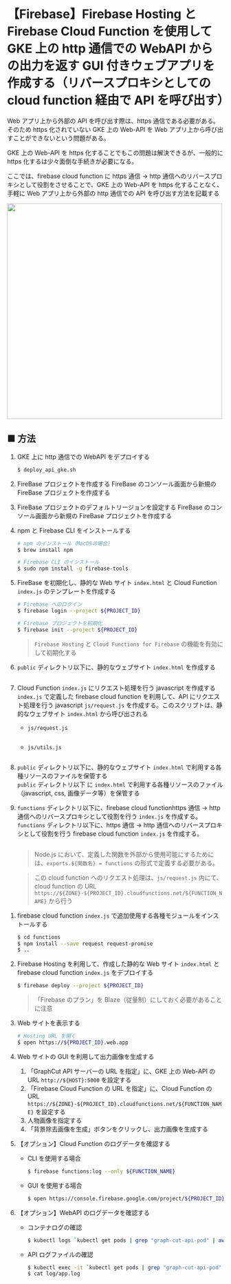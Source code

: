 # 【Firebase】Firebase Hosting と Firebase Cloud Function を使用して GKE 上の http 通信での WebAPI からの出力を返す GUI 付きウェブアプリを作成する（リバースプロキシとしての cloud function 経由で API を呼び出す）

Web アプリ上から外部の API を呼び出す際は、https 通信である必要がある。そのため https 化されていない GKE 上の Web-API を Web アプリ上から呼び出すことができないという問題がある。

GKE 上の Web-API を https 化することでもこの問題は解決できるが、一般的に https 化するは少々面倒な手続きが必要になる。

ここでは、firebase cloud function に https 通信 -> http 通信へのリバースプロキシとして役割をさせることで、GKE 上の Web-API を https 化することなく、手軽に Web アプリ上から外部の http 通信での API を呼び出す方法を記載する


<img src="https://user-images.githubusercontent.com/25688193/135239832-fcb39288-587b-475f-83d9-18753cb937f2.png" width="500"><br>

## ■ 方法

1. GKE 上に http 通信での WebAPI をデプロイする
    ```sh
    $ deploy_api_gke.sh
    ```

1. FireBase プロジェクトを作成する
    FireBase のコンソール画面から新規の FireBase プロジェクトを作成する

1. FireBase プロジェクトのデフォルトリージョンを設定する
    FireBase のコンソール画面から新規の FireBase プロジェクトを作成する

1. npm と Firebase CLI をインストールする
    ```sh
    # npm のインストール（MacOSの場合）
    $ brew install npm

    # Firebase CLI のインストール
    $ sudo npm install -g firebase-tools
    ```

1. FireBase を初期化し、静的な Web サイト `index.html` と Cloud Function `index.js` のテンプレートを作成する
    ```sh
    # Firebase へのログイン
    $ firebase login --project ${PROJECT_ID}

    # Firebase プロジェクトを初期化
    $ firebase init --project ${PROJECT_ID}
    ```

    > `Firebase Hosting` と `Cloud Functions for Firebase` の機能を有効にして初期化する

1. `public` ディレクトリ以下に、静的なウェブサイト `index.html` を作成する
    ```html
    ```

1. Cloud Function `index.js` にリクエスト処理を行う javascript を作成する<br>
    `index.js` で定義した firebase cloud function を利用して、API にリクエスト処理を行う javascript `js/request.js` を作成する。このスクリプトは、静的なウェブサイト `index.html` から呼び出される
    - `js/request.js`
        ```python
        ```

    - `js/utils.js`
        ```python
        ```

1. `public` ディレクトリ以下に、静的なウェブサイト `index.html` で利用する各種リソースのファイルを保管する<br>
    `public` ディレクトリ以下 に `index.html` で利用する各種リソースのファイル（javascript, css, 画像データ等）を保管する

1. `functions` ディレクトリ以下に、firebase cloud functionhttps 通信 -> http 通信へのリバースプロキシとして役割を行う `index.js` を作成する。<br>
    `functions` ディレクトリ以下に、https 通信 -> http 通信へのリバースプロキシとして役割を行う firebase cloud function `index.js` を作成する。
    ```javascript
    ```

    > Node.js において、定義した関数を外部から使用可能にするためには、`exports.${関数名} = functions` の形式で定義する必要がある。

    > この cloud function へのリクエスト処理は、`js/request.js` 内にて、cloud function の URL `https://${ZONE}-${PROJECT_ID}.cloudfunctions.net/${FUNCTION_NAME}` から行う

<!--
1. CORS [Cross-Origin Resource Sharing] の設定を行う。<br>
    デフォルトでは、設定されているドメイン以外からのアクセスが制限されているので、CORS [Cross-Origin Resource Sharing] の設定を行い、Web サーバー側に外部からのアクセスを許可するように変更する。

    1. CORS 設定ファイル `cors.json` （ファイル名は任意）を作成する
        ```json
        [
            {
                "origin": ["https://${PROJECT_ID}.firebaseapp.com", "http://localhost:5000"],
                "responseHeader": ["*"],
                "method": ["GET", "PUT", "POST", "DELETE"],
                "maxAgeSeconds": 3600
            }
        ]
        ```
        - `https://${PROJECT_ID}.firebaseapp.com` : Web アプリの公開 URL

    1. CORS 設定ファイル `cors.json` を Web アプリにデプロイする
        ```sh
        $ gsutil cors set cors.json gs://${PROJECT_ID}.appspot.com
        ```
        - `gs://${PROJECT_ID}.appspot.com` : Cloud Storage のパケット URL

        正しくデプロイできたかは、以下のコマンドで確認できる。
        ```sh
        $ gsutil cors get gs://${PROJECT_ID}.appspot.com 
        ```
-->

1. firebase cloud function `index.js` で追加使用する各種モジュールをインストールする
    ```sh
    $ cd functions
    $ npm install --save request request-promise
    $ ..
    ```

1. Firebase Hosting を利用して、作成した静的な Web サイト `index.html` と firebase cloud function `index.js` をデプロイする
    ```sh
    $ firebase deploy --project ${PROJECT_ID}
    ```

    > 「Firebase のプラン」を Blaze（従量制）にしておく必要があることに注意

1. Web サイトを表示する
    ```sh
    # Hosting URL を開く
    $ open https://${PROJECT_ID}.web.app
    ```

1. Web サイトの GUI を利用して出力画像を生成する
    1. 「GraphCut API サーバーの URL を指定」に、GKE 上の Web-API の URL `http://${HOST}:5000` を設定する
    1. 「Firebase Cloud Function の URL を指定」に、Cloud Function の URL `https://${ZONE}-${PROJECT_ID}.cloudfunctions.net/${FUNCTION_NAME}` を設定する
    1. 人物画像を指定する
    1. 「背景除去画像を生成」ボタンをクリックし、出力画像を生成する

1. 【オプション】Cloud Function のログデータを確認する
    - CLI を使用する場合
        ```sh
        $ firebase functions:log --only ${FUNCTION_NAME}
        ```

    - GUI を使用する場合
        ```sh
        $ open https://console.firebase.google.com/project/${PROJECT_ID}/functions/logs?hl=ja&functionFilter=${FUNCTION_NAME}(${ZONE})&search=&severity=DEBUG
        ```

1. 【オプション】WebAPI のログデータを確認する
    - コンテナログの確認
        ```sh
        $ kubectl logs `kubectl get pods | grep "graph-cut-api-pod" | awk '{print $1}'` graph-cut-api-container
        ```

    - API ログファイルの確認
        ```sh
        $ kubectl exec -it `kubectl get pods | grep "graph-cut-api-pod" | awk '{print $1}'` /bin/bash
        $ cat log/app.log
        ```